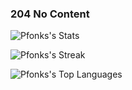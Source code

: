 ### 204 No Content

![Pfonks's Stats](https://github-readme-stats.vercel.app/api?username=Pfonks&theme=dark&show_icons=true&hide_border=true&count_private=false)

![Pfonks's Streak](https://github-readme-streak-stats.herokuapp.com/?user=Pfonks&theme=dark&hide_border=true)

![Pfonks's Top Languages](https://github-readme-stats.vercel.app/api/top-langs/?username=Pfonks&theme=dark&show_icons=true&hide_border=true&layout=compact)
